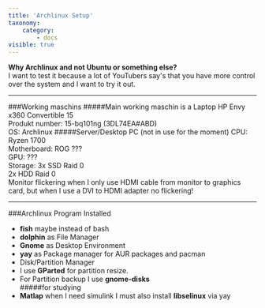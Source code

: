 ```yaml
---
title: 'Archlinux Setup'
taxonomy:
    category:
        - docs
visible: true
---
```


**Why Archlinux and not Ubuntu or something else?**  
I want to test it because a lot of YouTubers say's that you have more control over the system and I want to try it out.

---
###Working maschins
#####Main working maschin is a Laptop
HP Envy x360 Convertible 15  
Produkt number: 15-bq101ng (3DL74EA#ABD)  
OS: Archlinux
#####Server/Desktop PC (not in use for the moment)
CPU: Ryzen 1700  
Motherboard: ROG ???  
GPU: ???  
Storage: 3x SSD Raid 0  
2x HDD Raid 0  
Monitor flickering when I only use HDMI cable from monitor to graphics card, but when I use a DVI to HDMI adapter no flickering!  

---
###Archlinux Program Installed
* **fish** maybe instead of bash
* **dolphin** as File Manager
* **Gnome** as Desktop Environment
* **yay** as Package manager for AUR packages and pacman  
* Disk/Partition Manager  
 * I use **GParted** for partition resize.  
 * For Partition backup I use **gnome-disks**  
#####for studying  
* **Matlap** when I need simulink I must also install **libselinux** via yay